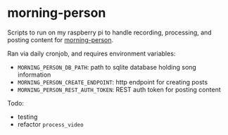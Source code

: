 morning-person
==============

Scripts to run on my raspberry pi to handle recording, processing, and posting
content for [morning-person](http://morningperson.co.uk).

Ran via daily cronjob, and requires environment variables:
- `MORNING_PERSON_DB_PATH`: path to sqlite database holding song information
- `MORNING_PERSON_CREATE_ENDPOINT`: http endpoint for creating posts
- `MORNING_PERSON_REST_AUTH_TOKEN`: REST auth token for posting content

Todo:
- testing
- refactor `process_video`
